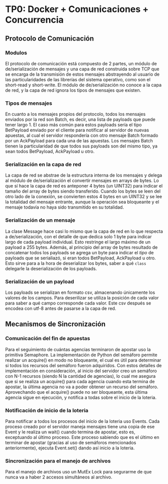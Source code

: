 # TP0: Docker + Comunicaciones + Concurrencia

## Protocolo de Comunicación
### Modulos
El protocolo de comunicación está compuesto de 2 partes, un módulo de de/serialización de mensajes y
una capa de red construida sobre TCP que se encarga de la transmisión de estos mensajes abstrayendo al
usuario de las particularidades de las librerías del sistema operativo, como son el short-read y 
short-write.
El módulo de de/serialización no conoce a la capa de red, y la capa de red ignora los tipos de mensajes que
existen.

### Tipos de mensajes
En cuanto a los mensajes propios del protocolo, todos los mensajes enviados por la red son Batch, es decir,
una lista de payloads que puede tener largo 1. El caso más común para estos payloads sería el tipo
BetPayload enviado por el cliente para notificar al servidor de nuevas apuestas, al cual el servidor
respondería con otro mensaje Batch formado por un AckPayload para cada una de las apuestas. Los mensajes
Batch tienen la particularidad de que todos sus payloads son del mismo tipo, ya sean todos BetPayload,
AckPayload u otro.

### Serialización en la capa de red
La capa de red se abstrae de la estructura interna de los mensajes y delega al módulo de de/serialización el
convertir mensajes en arrays de bytes. Lo que sí hace la capa de red es anteponer 4 bytes (un UINT32) para 
indicar el tamaño del array de bytes siendo transferido. Cuando los bytes se leen del otro lado de la 
conexión, se convierten estos 4 bytes en un UINT32 y se lee la totalidad del mensaje entrante, aunque la 
operación sea bloqueante y el mensaje todavía no haya sido transmitido en su totalidad.

### Serialización de un mensaje
La clase Message hace casi lo mismo que la capa de red en lo que respecta a de/serialización, con el
detalle de que dedica solo 1 byte para indicar largo de cada payload individual. Esto restringe el largo 
máximo de un payload a 255 bytes.
Además, al principio del array de bytes resultado de concatenar todos los payloads se agrega un byte para 
indicar el _tipo_ de payloads que se serialiazó, si eran todos BetPayload, AckPayload u otro. Esto sirve
para a la hora de deserializar los bytes, saber a qué `class` delegarle la deserialización de los payloads.

### Serialización de un payload
Los payloads se serializan en formato csv, almacenando únicamente los valores de los campos. Para 
deserilizar se utiliza la posición de cada valor para saber a qué campo corresponde cada valor.
Este csv después se encodea con utf-8 antes de pasarse a la capa de red.

## Mecanismos de Sincronización
### Comunicación del fin de apuestas
Para el seguimiento de cuántas agencias terminaron de apostar uso la primitiva Semaphore. La implementación
de Python del semáforo permite realizar un acquire() en modo no bloqueante, el cual es útil para determinar
si todos los recursos del semáforo fueron adquiridos.
Con estos detalles de implementación en consideración, al inicio del servidor creo un semáforo con N-1 
recursos (siendo N la cantidad de agencias), lo cual me asegura que si se realiza un acquire() para cada 
agencia cuando esta termina de apostar, la última agencia no va a poder obtener un recurso del semáforo. 
Aprovechando que el acquire() puede no ser bloqueante, esta última agencia sigue en ejecución, y notifica a 
todas sobre el inicio de la loteria.

### Notificación de inicio de la loteria
Para notificar a todos los procesos del inicio de la loteria uso Events. Cada proceso creado por el 
servidor maneja mensajes tiene una copia de ese Event y le realiza un wait() cuando termina de apostar, 
esto es, exceptuando al último proceso. Este proceso sabiendo que es el último en terminar de apostar 
(gracias al uso de semáforos mencionados anteriormente), ejecuta Event.set() dando así inicio a la loteria.

### Sincronización para el manejo de archivos
Para el manejo de archivos uso un MutEx Lock para segurarme de que nunca va a haber 2 accesos simultáneos
al archivo.
